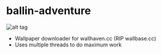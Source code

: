 ballin-adventure
================
![alt tag](http://alpha.wallhaven.cc/images/layout/logo.png)

* Wallpaper downloader for wallhaven.cc (RIP wallbase.cc)
* Uses multiple threads to do maximum work


